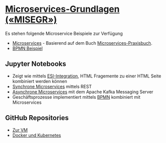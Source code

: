 # [Microservices-Grundlagen («MISEGR»)](https://www.digicomp.ch/weiterbildung/web-und-softwareentwicklungs-trainings/software-engineering/softwarearchitektur/microservices-grundlagen)


Es stehen folgende Microservice Beispiele zur Verfügung
* [Microservices](https://github.com/mc-b/misegr/tree/master/ewolff) - Basierend auf dem Buch [Microservices-Praxisbuch](http://microservices-praxisbuch.de/rezepte.html).
* [BPMN Beispiel](https://github.com/mc-b/misegr/tree/master/bpmn)

## Jupyter Notebooks

* Zeigt wie mittels [ESI-Integration](:32188/notebooks/work/demo/Microservices-ESI.ipynb), HTML Fragemente zu einer HTML Seite kombiniert werden können
* [Synchrone Microservices](:32188/notebooks/work/demo/Microservices-REST.ipynb) mittels REST
* [Asynchrone Microservices](:32188/notebooks/work/demo/Microservices-Messaging.ipynb) mit dem Apache Kafka Messaging Server
* Geschäftsprozesse implementiert mittels [BPMN](:32188/notebooks/work/demo/Microservices-BPMN.ipynb) kombiniert mit Microservices

## GitHub Repositories

* [Zur VM](https://github.com/mc-b/misegr)
* [Docker und Kubernetes](https://github.com/mc-b/duk)
